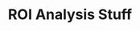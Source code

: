 ---
layout: "layouts/blog.njk"
title: "ROI Analysis Stuff"
des: "Discover how luxury home builders are streamlining operations, reducing costs, and improving efficiency through strategic automation and process optimization."
pagination:
  data: collections.technologyPosts
  size: 6
  alias: posts
permalink: "/blog/technology/{% if pagination.pageNumber > 0 %}page-{{ pagination.pageNumber + 1 }}/{% endif %}"
---